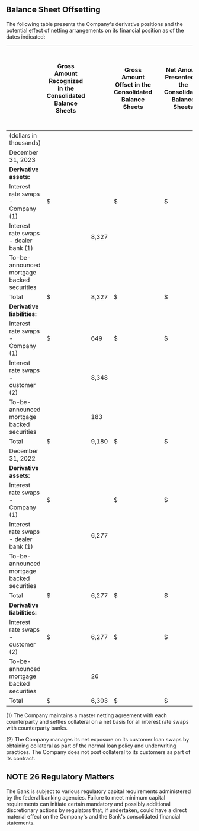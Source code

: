 ## **Balance Sheet Offsetting**

The following table presents the Company's derivative positions and the potential effect of netting  $\mbox{arrangements}$  on its financial position as of the dates indicated:

|                                               | Gross Amount<br>Recognized in the<br>Consolidated<br>Balance Sheets |       | Gross Amount<br>Offset in the<br>Consolidated<br><b>Balance Sheets</b> |  | Net Amount<br>Presented in the<br>Consolidated<br><b>Balance Sheets</b> |       | Gross Amount<br>Not Offset in the<br>Consolidated<br>Balance Sheets<br>Cash Collateral<br>Pledged (Received) |         |            |       |
|-----------------------------------------------|---------------------------------------------------------------------|-------|------------------------------------------------------------------------|--|-------------------------------------------------------------------------|-------|--------------------------------------------------------------------------------------------------------------|---------|------------|-------|
| (dollars in thousands)                        |                                                                     |       |                                                                        |  |                                                                         |       |                                                                                                              |         | Net Amount |       |
| December 31, 2023                             |                                                                     |       |                                                                        |  |                                                                         |       |                                                                                                              |         |            |       |
| <b>Derivative assets:</b>                     |                                                                     |       |                                                                        |  |                                                                         |       |                                                                                                              |         |            |       |
| Interest rate swaps - Company (1)             | \$                                                                  |       | \$                                                                     |  | \$                                                                      |       | \$                                                                                                           |         | \$         |       |
| Interest rate swaps - dealer bank (1)         |                                                                     | 8,327 |                                                                        |  |                                                                         | 8,327 |                                                                                                              | (1,740) |            | 6,587 |
| To-be-announced mortgage backed<br>securities |                                                                     |       |                                                                        |  |                                                                         |       |                                                                                                              |         |            |       |
| Total                                         | \$                                                                  | 8,327 | \$                                                                     |  | \$                                                                      | 8,327 | \$                                                                                                           | (1,740) | \$         | 6,587 |
| <b>Derivative liabilities:</b>                |                                                                     |       |                                                                        |  |                                                                         |       |                                                                                                              |         |            |       |
| Interest rate swaps - Company (1)             | \$                                                                  | 649   | \$                                                                     |  | \$                                                                      | 649   | \$                                                                                                           | 550     | \$         | 99    |
| Interest rate swaps - customer (2)            |                                                                     | 8,348 |                                                                        |  |                                                                         | 8,348 |                                                                                                              |         |            | 8,348 |
| To-be-announced mortgage backed<br>securities |                                                                     | 183   |                                                                        |  |                                                                         | 183   |                                                                                                              |         |            | 183   |
| Total                                         | \$                                                                  | 9,180 | \$                                                                     |  | \$                                                                      | 9,180 | \$                                                                                                           | 550     | \$         | 8,630 |
| December 31, 2022                             |                                                                     |       |                                                                        |  |                                                                         |       |                                                                                                              |         |            |       |
| <b>Derivative assets:</b>                     |                                                                     |       |                                                                        |  |                                                                         |       |                                                                                                              |         |            |       |
| Interest rate swaps - Company (1)             | \$                                                                  |       | \$                                                                     |  | \$                                                                      |       | \$                                                                                                           |         | \$         |       |
| Interest rate swaps - dealer bank (1)         |                                                                     | 6,277 |                                                                        |  |                                                                         | 6,277 |                                                                                                              | (6,030) |            | 247   |
| To-be-announced mortgage backed<br>securities |                                                                     |       |                                                                        |  |                                                                         |       |                                                                                                              |         |            |       |
| Total                                         | \$                                                                  | 6,277 | \$                                                                     |  | \$                                                                      | 6,277 | \$                                                                                                           | (6,030) | \$         | 247   |
| <b>Derivative liabilities:</b>                |                                                                     |       |                                                                        |  |                                                                         |       |                                                                                                              |         |            |       |
| Interest rate swaps - customer (2)            | \$                                                                  | 6,277 | \$                                                                     |  | \$                                                                      | 6,277 | \$                                                                                                           | 309     | \$         | 5,968 |
| To-be-announced mortgage backed<br>securities |                                                                     | 26    |                                                                        |  |                                                                         | 26    |                                                                                                              |         |            | 26    |
| Total                                         | \$                                                                  | 6,303 | \$                                                                     |  | \$                                                                      | 6,303 | \$                                                                                                           | 309     | \$         | 5,994 |

(1) The Company maintains a master netting agreement with each counterparty and settles collateral on a net basis for all interest rate swaps with counterparty banks.

(2) The Company manages its net exposure on its customer loan swaps by obtaining collateral as part of the normal loan policy and underwriting practices. The Company does not post collateral to its customers as part of its contract.

## **NOTE 26 Regulatory Matters**

The Bank is subject to various regulatory capital requirements administered by the federal banking agencies. Failure to meet minimum capital requirements can initiate certain mandatory and possibly additional discretionary actions by regulators that, if undertaken, could have a direct material effect on the Company's and the Bank's consolidated financial statements.